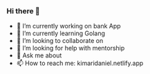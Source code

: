 ### Hi there 👋



- 🔭 I’m currently working on bank App
- 🌱 I’m currently learning Golang
- 👯 I’m looking to collaborate on 
- 🤔 I’m looking for help with mentorship
- 💬 Ask me about 
- 📫 How to reach me: kimaridaniel.netlify.app


